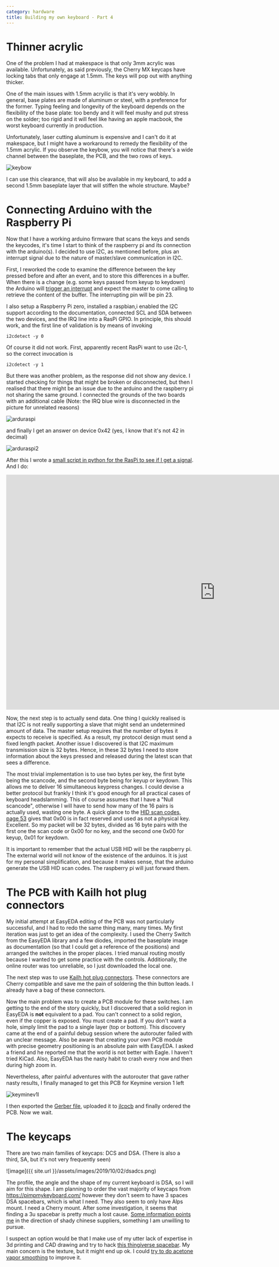 ```yaml
---
category: hardware
title: Building my own keyboard - Part 4
---
```


# Thinner acrylic

One of the problem I had at makespace is that only 3mm acrylic was available. 
Unfortunately, as said previously, the Cherry MX keycaps have locking tabs that
only engage at 1.5mm. The keys will pop out with anything thicker.

One of the main issues with 1.5mm acryilic is that it's very wobbly. 
In general, base plates are made of aluminum or steel, with a preference for
the former. Typing feeling and longevity of the keyboard depends on the
flexibility of the base plate: too bendy and it will feel mushy and put stress
on the solder; too rigid and it will feel like having an apple macbook, the
worst keyboard currently in production.

Unfortunately, laser cutting aluminum is expensive and I can't do it at makespace,
but I might have a workaround to remedy the flexibility of the 1.5mm acrylic. If you observe
the keybow, you will notice that there's a wide channel between the baseplate, the PCB, and the
two rows of keys.

![keybow](https://raw.githubusercontent.com/stefanoborini/keymine/master/pics/20190926_225730.jpg)

I can use this clearance, that will also be available in my keyboard, to add a
second 1.5mm baseplate layer that will stiffen the whole structure. Maybe?

# Connecting Arduino with the Raspberry Pi

Now that I have a working arduino firmware that scans the keys and sends the keycodes, it's time
I start to think of the raspberry pi and its connection with the arduino(s). I decided to use
I2C, as mentioned before, plus an interrupt signal due to the nature of master/slave communication
in I2C.

First, I reworked the code to examine the difference between the key pressed
before and after an event, and to store this differences in a buffer. When
there is a change (e.g. some keys passed from keyup to keydown) the Arduino
will [trigger an
interrupt](https://github.com/stefanoborini/keymine/blob/11ef83c6cfdfe68978c07b541f0170bb024f81ee/firmware/keymine/keymine.ino#L102)
and expect the master to come calling to retrieve the content of the buffer.
The interrupting pin will be pin 23.

I also setup a Raspberry Pi zero, installed a raspbian,i enabled the I2C
support according to the documentation, connected SCL and SDA between the two
devices, and the IRQ line into a RasPi GPIO. In principle, this should work,
and the first line of validation is by means of invoking 

    i2cdetect -y 0

Of course it did not work. First, apparently recent RasPi want to use i2c-1, so
the correct invocation is 

    i2cdetect -y 1

But there was another problem, as the response did not show any device.  I
started checking for things that might be broken or disconnected, but
then I realised that there might be an issue due to the arduino and the
raspberry pi not sharing the same ground. I connected the grounds of the two
boards with an additional cable (Note: the IRQ blue wire is
disconnected in the picture for unrelated reasons)

![arduraspi](https://raw.githubusercontent.com/stefanoborini/keymine/master/pics/20190926_203829.jpg)

and finally I get an answer on device 0x42 (yes, I know that it's not 42 in decimal)

![arduraspi2](https://raw.githubusercontent.com/stefanoborini/keymine/master/pics/20190926_203821.jpg)

After this I wrote a [small script in python for the RasPi to see if I get a signal](https://github.com/stefanoborini/keymine/blob/55ac1373f61e9badcf7955390386e3efe85d68da/firmware/raspiinterrupt.py).  And I do:

<iframe width="1120" height="630" src="https://www.youtube.com/embed/YHFeZrZTBXA" frameborder="0" allow="accelerometer; autoplay; encrypted-media; gyroscope; picture-in-picture" allowfullscreen></iframe>

Now, the next step is to actually send data. One thing I quickly realised is
that I2C is not really supporting a slave that might send an undetermined
amount of data.  The master setup requires that the number of bytes it expects
to receive is specified. As a result, my protocol design must send a fixed
length packet. Another issue I discovered is that I2C maximum transmission size
is 32 bytes. Hence, in these 32 bytes I need to store information about
the keys pressed and released during the latest scan that sees a difference.

The most trivial implementation is to use two bytes per key, the first byte
being the scancode, and the second byte being for keyup or keydown. This allows
me to deliver 16 simultaneous keypress changes. I could devise a better
protocol but frankly I think it's good enough for all practical cases of
keyboard headslamming. This of course assumes that I have a "Null scancode",
otherwise I will have to send how many of the 16 pairs is actually used,
wasting one byte. A quick glance to the [HID scan codes, page
53](https://www.usb.org/sites/default/files/documents/hut1_12v2.pdf)
gives that 0x00 is in fact reserved and used as not a physical key.
Excellent. So my packet will be 32 bytes, divided as 16 byte pairs with the
first one the scan code or 0x00 for no key, and the second one 0x00 for keyup,
0x01 for keydown.

It is important to remember that the actual USB HID will be the raspberry pi.
The external world will not know of the existence of the arduinos. It is just for
my personal simplification, and because it makes sense, that the arduino
generate the USB HID scan codes. The raspberry pi will just forward them.

# The PCB with Kailh hot plug connectors

My initial attempt at EasyEDA editing of the PCB was not particularly
successful, and I had to redo the same thing many, many times. My first
iteration was just to get an idea of the complexity. I used the Cherry Switch
from the EasyEDA library and a few diodes, imported the baseplate image as
documentation (so that I could get a reference of the positions) and arranged
the switches in the proper places. I tried manual routing mostly because I
wanted to get some practice with the controls. Additionally, the online router
was too unreliable, so I just downloaded the local one.

The next step was to use [Kailh hot plug connectors](https://cdn.shopify.com/s/files/1/3099/8088/files/CPG151101S11_MX_Socket.pdf?4656976507916097806). 
These connectors are Cherry compatible and save me the pain of soldering the thin button leads. I already have a bag of these
connectors.

Now the main problem was to create a PCB module for these switches. I am
getting to the end of the story quickly, but I discovered that a solid region
in EasyEDA is **not** equivalent to a pad.  You can't connect to a solid
region, even if the copper is exposed. You must create a pad. If you don't want
a hole, simply limit the pad to a single layer (top or bottom). This discovery
came at the end of a painful debug session where the autorouter failed with an
unclear message. Also be aware that creating your own PCB module with precise
geometry positioning is an absolute pain with EasyEDA. I asked a friend and he
reported me that the world is not better with Eagle. I haven't tried KiCad.
Also, EasyEDA has the nasty habit to crash every now and then during high zoom
in. 

Nevertheless, after painful adventures with the autorouter that gave rather
nasty results, I finally managed to get this PCB for Keymine version 1 left

![keyminev1l](https://raw.githubusercontent.com/stefanoborini/keymine/master/pcb/keymine-v1L.png)

I then exported the [Gerber
file](https://raw.githubusercontent.com/stefanoborini/keymine/master/pcb/keymine-v1L.zip),
uploaded it to [jlcpcb](https://jlcpcb.com/) and finally ordered the PCB. Now we wait.

# The keycaps

There are two main families of keycaps: DCS and DSA. (There is also a third, SA, but it's not very frequently seen) 

![image]({{ site.url }}/assets/images/2019/10/02/dsadcs.png)

The profile, the angle and the shape of my current keyboard is DSA, so I will aim for this shape. I
am planning to order the vast majority of keycaps from https://pimpmykeyboard.com/ however they don't seem
to have 3 spaces DSA spacebars, which is what I need. They also seem to only have Alps mount. I need
a Cherry mount. After some investigation, it seems that finding a 3u spacebar is pretty much a lost cause.
[Some information points
me](https://www.reddit.com/r/MechanicalKeyboards/comments/6rn3dr/3u_spacebars/)
in the direction of shady chinese suppliers, something I am unwilling to pursue.

I suspect an option would be that I make use of my utter lack of expertise in
3d printing and CAD drawing and try to hack [this thingiverse
spacebar](https://www.thingiverse.com/thing:2204309). My main concern is the
texture, but it might end up ok. I could [try to do acetone vapor
smoothing](https://all3dp.com/2/abs-smoothing-a-beginners-guide-to-abs-vapor-smoothing/)
to improve it.

